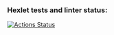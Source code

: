 ### Hexlet tests and linter status:
[![Actions Status](https://github.com/BrovkinaAlexandra/qa-engineer-project-84/actions/workflows/hexlet-check.yml/badge.svg)](https://github.com/BrovkinaAlexandra/qa-engineer-project-84/actions)